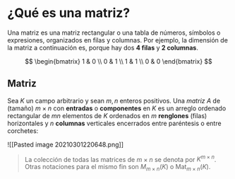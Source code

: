 # ¿Qué es una matriz?
Una matriz es una matriz rectangular o una tabla de números, símbolos o expresiones, organizados en filas y columnas. Por ejemplo, la dimensión de la matriz a continuación es, porque hay dos **4 filas** y **2 columnas**.

$$
\begin{bmatrix}
1 & 0 \\
0 & 1 \\
1 & 1 \\
0 & 0
\end{bmatrix}
$$

## Matriz
Sea $K$ un campo arbitrario y sean $m,n$ enteros positivos. Una *matriz* $A$ de (tamaño) $m \times n$ con **entradas** o **componentes** en $K$ es un arreglo ordenado rectangular de $mn$ elementos de $K$ ordenados en $m$ **renglones** (filas) horizontales y $n$ **columnas** verticales encerrados entre paréntesis o entre corchetes:

![[Pasted image 20210301220648.png]]

> La colección de todas las matrices de $m \times n$ se denota por $K^{m \times n}$. Otras notaciones para el mismo fin son $M_{m \times n}(K)$ o $\text{Mat}_{m \times n}(K)$.
